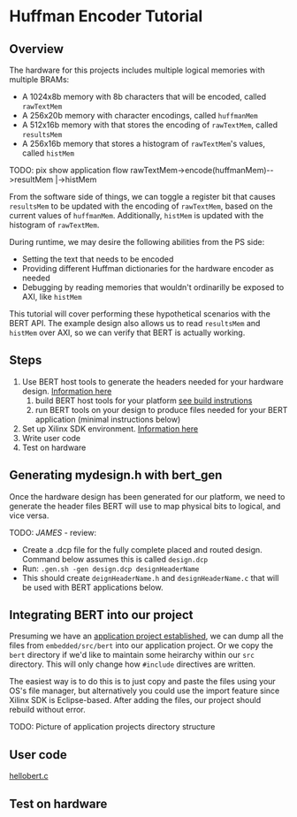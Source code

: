 Huffman Encoder Tutorial
========================

## Overview
The hardware for this projects includes multiple logical memories with multiple BRAMs:
* A 1024x8b memory with 8b characters that will be encoded, called `rawTextMem`
* A 256x20b memory with character encodings, called `huffmanMem`
* A 512x16b memory with that stores the encoding of `rawTextMem`, called `resultsMem`
* A 256x16b memory that stores a histogram of `rawTextMem`'s values, called `histMem`

TODO: pix show application flow
rawTextMem->encode(huffmanMem)-->resultMem
                    |->histMem

From the software side of things, we can toggle a register bit that causes `resultsMem` to be updated with the encoding of `rawTextMem`, based on the current values of `huffmanMem`. Additionally, `histMem` is updated with the histogram of `rawTextMem`.

During runtime, we may desire the following abilities from the PS side:
* Setting the text that needs to be encoded
* Providing different Huffman dictionaries for the hardware encoder as needed
* Debugging by reading memories that wouldn't ordinarilly be exposed to AXI, like `histMem`

This tutorial will cover performing these hypothetical scenarios with the BERT API. The example design also allows us to read `resultsMem` and `histMem` over AXI, so we can verify that BERT is actually working.

## Steps
1. Use BERT host tools to generate the headers needed for your hardware design. [Information here](../../../host_tools/README.md)
     1. build BERT host tools for your platform [see build instrutions](../../../host_tools/README.md)
     2. run BERT tools on your design to produce files needed for your BERT  application (minimal instructions below)
2. Set up Xilinx SDK environment. [Information here](../sdksetup.md)
3. Write user code
4. Test on hardware

## Generating mydesign.h with bert_gen
Once the hardware design has been generated for our platform, we need to generate the header files BERT will use to map physical bits to logical, and vice versa.

TODO: *JAMES* - review:
* Create a .dcp file for the fully complete placed and routed design.
  Command below assumes this is called  `design.dcp`
* Run: `.gen.sh -gen design.dcp designHeaderName`
* This should create `deignHeaderName.h` and `designHeaderName.c` that will
  be used with BERT applications below.

## Integrating BERT into our project
Presuming we have an [application project established](../sdksetup.md), we can dump all the files from `embedded/src/bert` into our application project. Or we copy the `bert` directory if we'd like to maintain some heirarchy within our `src` directory. This will only change how `#include` directives are written.

The easiest way is to do this is to just copy and paste the files using your OS's file manager, but alternatively you could use the import feature since Xilinx SDK is Eclipse-based. After adding the files, our project should rebuild without error.

TODO:
Picture of application projects directory structure

## User code
[hellobert.c](hellobert.c)



## Test on hardware

